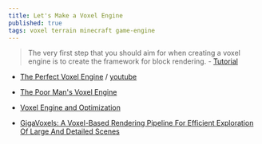 ```yaml
---
title: Let's Make a Voxel Engine
published: true
tags: voxel terrain minecraft game-engine
---
```

> The very first step that you should aim for when creating a voxel engine is to create the framework for block rendering. - [Tutorial](https://sites.google.com/site/letsmakeavoxelengine/home/basic-block-rendering)

- [The Perfect Voxel Engine](https://voxely.net/blog/the-perfect-voxel-engine/) / [youtube](https://www.youtube.com/channel/UCM2RhfMLoLqG24e_DYgTQeA)

- [The Poor Man's Voxel Engine](http://etodd.io/2015/02/18/the-poor-mans-voxel-engine/)

- [Voxel Engine and Optimization](https://stackoverflow.com/questions/7736533/voxel-engine-and-optimization#7745923)

- [GigaVoxels: A Voxel-Based Rendering Pipeline For Efficient Exploration Of Large And Detailed Scenes](http://maverick.inria.fr/Publications/2011/Cra11/)
